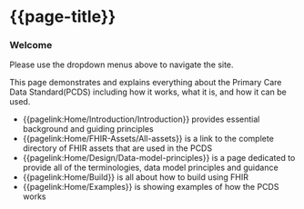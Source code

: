 # {{page-title}} 

### Welcome

<p>Please use the dropdown menus above to navigate the site.

This page demonstrates and explains everything about the Primary Care 
Data Standard(PCDS) including how it works, what it is, and how it can be used.</p>

- {{pagelink:Home/Introduction/Introduction}} provides essential background and guiding principles
- {{pagelink:Home/FHIR-Assets/All-assets}} is a link to the complete directory of FHIR assets that are used in the PCDS
- {{pagelink:Home/Design/Data-model-principles}} is a page dedicated to provide all of the terminologies, data model principles and guidance
- {{pagelink:Home/Build}} is all about how to build using FHIR
- {{pagelink:Home/Examples}} is showing examples of how the PCDS works

